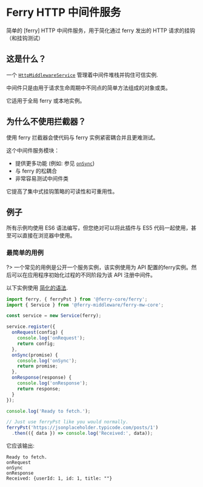 # Ferry HTTP 中间件服务

简单的 [ferry] HTTP 中间件服务，用于简化通过 ferry 发出的 HTTP 请求的挂钩（和挂钩测试）

## 这是什么？

一个 [`HttpMiddlewareService`](api/Service.md) 管理着中间件堆栈并钩住可信实例.

中间件只是由用于请求生命周期中不同点的简单方法组成的对象或类。

它适用于全局 ferry 或本地实例。

## 为什么不使用拦截器？

使用 ferry 拦截器会使代码与 ferry 实例紧密耦合并且更难测试。

这个中间件服务模块：

- 提供更多功能 (例如: 参见 [`onSync`](api/methods?id=onsyncpromise))
- 与 ferry 的松耦合
- 非常容易测试中间件类

它提高了集中式挂钩策略的可读性和可重用性。

## 例子

所有示例均使用 ES6 语法编写，但您绝对可以将此插件与 ES5 代码一起使用，甚至可以直接在浏览器中使用。

### 最简单的用例

?> 一个常见的用例是公开一个服务实例，该实例使用为 API 配置的ferry实例。然后可以在应用程序初始化过程的不同阶段为该 API 注册中间件。

以下实例使用 [简化的语法](simplified-syntax.md).

```javascript
import ferry, { ferryPst } from '@ferry-core/ferry';
import { Service } from '@ferry-middleware/ferry-mw-core';

const service = new Service(ferry);

service.register({
  onRequest(config) {
    console.log('onRequest');
    return config;
  },
  onSync(promise) {
    console.log('onSync');
    return promise;
  },
  onResponse(response) {
    console.log('onResponse');
    return response;
  }
});

console.log('Ready to fetch.');

// Just use ferryPst like you would normally.
ferryPst('https://jsonplaceholder.typicode.com/posts/1')
  .then(({ data }) => console.log('Received:', data));
```

它应该输出:

```
Ready to fetch.
onRequest
onSync
onResponse
Received: {userId: 1, id: 1, title: ""}
```
